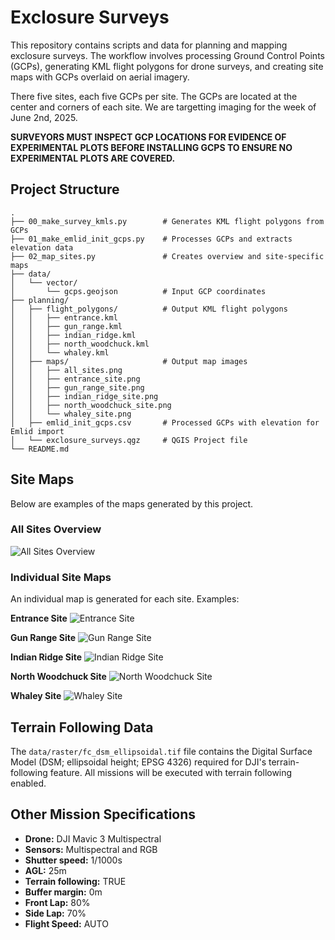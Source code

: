 # Exclosure Surveys

This repository contains scripts and data for planning and mapping exclosure surveys. The workflow involves processing Ground Control Points (GCPs), generating KML flight polygons for drone surveys, and creating site maps with GCPs overlaid on aerial imagery.

There five sites, each five GCPs per site. The GCPs are located at the center and corners of each site. We are targetting imaging for the week of June 2nd, 2025.

**SURVEYORS MUST INSPECT GCP LOCATIONS FOR EVIDENCE OF EXPERIMENTAL PLOTS BEFORE INSTALLING GCPS TO ENSURE NO EXPERIMENTAL PLOTS ARE COVERED.**

## Project Structure

```
.
├── 00_make_survey_kmls.py        # Generates KML flight polygons from GCPs
├── 01_make_emlid_init_gcps.py    # Processes GCPs and extracts elevation data
├── 02_map_sites.py               # Creates overview and site-specific maps
├── data/
│   └── vector/
│       └── gcps.geojson          # Input GCP coordinates
├── planning/
│   ├── flight_polygons/          # Output KML flight polygons
│   │   ├── entrance.kml
│   │   ├── gun_range.kml
│   │   ├── indian_ridge.kml
│   │   ├── north_woodchuck.kml
│   │   └── whaley.kml
│   ├── maps/                     # Output map images
│   │   ├── all_sites.png
│   │   ├── entrance_site.png
│   │   ├── gun_range_site.png
│   │   ├── indian_ridge_site.png
│   │   ├── north_woodchuck_site.png
│   │   └── whaley_site.png
│   ├── emlid_init_gcps.csv       # Processed GCPs with elevation for Emlid import
│   └── exclosure_surveys.qgz     # QGIS Project file
└── README.md
```

## Site Maps

Below are examples of the maps generated by this project.

### All Sites Overview

![All Sites Overview](planning/maps/all_sites.png)

### Individual Site Maps

An individual map is generated for each site. Examples:

**Entrance Site**
![Entrance Site](planning/maps/entrance_site.png)

**Gun Range Site**
![Gun Range Site](planning/maps/gun_range_site.png)

**Indian Ridge Site**
![Indian Ridge Site](planning/maps/indian_ridge_site.png)

**North Woodchuck Site**
![North Woodchuck Site](planning/maps/north_woodchuck_site.png)

**Whaley Site**
![Whaley Site](planning/maps/whaley_site.png)

## Terrain Following Data

The `data/raster/fc_dsm_ellipsoidal.tif` file contains the Digital Surface Model (DSM; ellipsoidal height; EPSG 4326) required for DJI's terrain-following feature. All missions will be executed with terrain following enabled.

## Other Mission Specifications

*   **Drone:** DJI Mavic 3 Multispectral
*   **Sensors:** Multispectral and RGB
*   **Shutter speed:** 1/1000s
*   **AGL:** 25m
*   **Terrain following:** TRUE
*   **Buffer margin:** 0m
*   **Front Lap:** 80%
*   **Side Lap:** 70%
*   **Flight Speed:** AUTO
